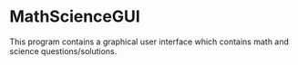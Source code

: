 # MathScienceGUI

This program contains a graphical user interface which contains math and science questions/solutions.
